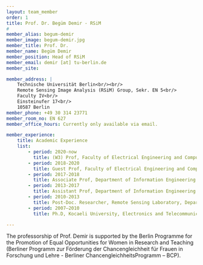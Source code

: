 ```yaml
---
layout: team_member
order: 1
title: Prof. Dr. Begüm Demir - RSiM
#
member_alias: begum-demir
member_image: begum-demir.jpg
member_title: Prof. Dr.
member_name: Begüm Demir
member_position: Head of RSiM
member_email: demir [at] tu-berlin.de
member_site:

member_address: |
    Technische Universität Berlin<br/><br/>
    Remote Sensing Image Analysis (RSiM) Group, Sekr. EN 5<br/>
    Faculty IV<br/>
    Einsteinufer 17<br/>
    10587 Berlin
member_phone: +49 30 314 23771
member_room_no: EN 627
member_office_hours: Currently only available via email.

member_experience:
    title: Academic Experience
    list:
        - period: 2020-now
          title: (W3) Prof, Faculty of Electrical Engineering and Computer Science, TU Berlin, Berlin, Germany.
        - period: 2018-2020
          title: Guest Prof, Faculty of Electrical Engineering and Computer Science, TU Berlin, Berlin, Germany.
        - period: 2017-2018
          title: Associate Prof, Department of Information Engineering and Computer Science, University of Trento, Trento, Italy.
        - period: 2013-2017
          title: Assistant Prof, Department of Information Engineering and Computer Science, University of Trento, Trento, Italy.
        - period: 2010-2013
          title: Post-Doc. Researcher, Remote Sensing Laboratory, Department of Information Engineering and Computer Science, University of Trento, Trento, Italy.
        - period: 2007–2010
          title: Ph.D, Kocaeli University, Electronics and Telecommunications Engineering, Turkey.

---
```

  <div class="mt-4 small text-justify">
    The professorship of Prof. Demir is supported by the Berlin Programme for the Promotion of Equal Opportunities
    for Women in Research and Teaching (Berliner Programm zur Förderung der Chancengleichheit für Frauen in Forschung
    und Lehre - Berliner ChancengleichheitsProgramm – BCP).
  </div>
